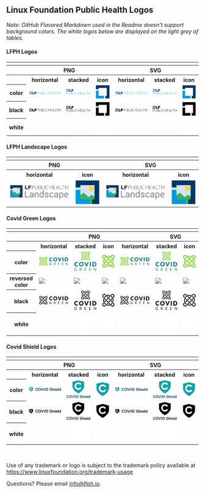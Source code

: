 ## Linux Foundation Public Health Logos

*Note: GitHub Flavored Markdown used in the Readme doesn't support background colors. The white logos below are displayed on the light grey of tables.*

#### LFPH Logos

<table>
    <tr>
    	<th colspan="7"></th>
    </tr>
    <tr>
        <th></th>
        <th colspan="3">PNG</th>
        <th colspan="3">SVG</th>
    </tr>
    <tr>
        <th></th>
        <th>horizontal</th>
        <th>stacked</th>
        <th>icon</th>
        <th>horizontal</th>
        <th>stacked</th>
        <th>icon</th>
    </tr>
    <tr>
        <th>color</th>
        <td><img src="lfph/horizontal/color/lfph-horizontal-color.png" width="170"></td>
        <td><img src="lfph/stacked/color/lfph-stacked-color.png" width="110"></td>
        <td><img src="lfph/icon/color/lfph-icon-color.png" width="75"></td>
        <td><img src="lfph/horizontal/color/lfph-horizontal-color.svg" width="170"></td>
        <td><img src="lfph/stacked/color/lfph-stacked-color.svg" width="110"></td>
        <td><img src="lfph/icon/color/lfph-icon-color.svg" width="75"></td>
    </tr>
    <tr>
        <th>black</th>
        <td><img src="lfph/horizontal/black/lfph-horizontal-black.png" width="170"></td>
        <td><img src="lfph/stacked/black/lfph-stacked-black.png" width="110"></td>
        <td><img src="lfph/icon/black/lfph-icon-black.png" width="75"></td>
        <td><img src="lfph/horizontal/black/lfph-horizontal-black.svg" width="170"></td>
        <td><img src="lfph/stacked/black/lfph-stacked-black.svg" width="110"></td>
        <td><img src="lfph/icon/black/lfph-icon-black.svg" width="75"></td>
    </tr>
    <tr>
        <th>white</th>
        <td><img src="lfph/horizontal/white/lfph-horizontal-white.png" width="170"></td>
        <td><img src="lfph/stacked/white/lfph-stacked-white.png" width="110"></td>
        <td><img src="lfph/icon/white/lfph-icon-white.png" width="75"></td>
        <td><img src="lfph/horizontal/white/lfph-horizontal-white.svg" width="170"></td>
        <td><img src="lfph/stacked/white/lfph-stacked-white.svg" width="110"></td>
        <td><img src="lfph/icon/white/lfph-icon-white.svg" width="75"></td>
    </tr>

</table>

#### LFPH Landscape Logos

<table>
    <tr>
    	<th colspan="4"></th>
    </tr>
    <tr>
        <th colspan="2">PNG</th>
        <th colspan="2">SVG</th>
    </tr>
    <tr>
        <th colspan="1">horizontal</th>
        <th colspan="1">icon</th>
        <th colspan="1">horizontal</th>
        <th colspan="1">icon</th>
    </tr>
    <tr>
        <td><img src="lfph-landscape/lfph-landscape-horizontal.png" width="250"></td>
        <td><img src="lfph-landscape/lfph-landscape-icon.png" width="100"></td>    
        <td><img src="lfph-landscape/lfph-landscape-horizontal.svg" width="250"></td>
        <td><img src="lfph-landscape/lfph-landscape-icon.svg" width="100"></td>    
    </tr>
</table>


#### Covid Green Logos

<table>
    <tr>
    	<th colspan=9"></th>
    </tr>
    <tr>
        <th></th>
        <th colspan="4">PNG</th>
        <th colspan="4">SVG</th>
    </tr>
    <tr>
        <th></th>
        <th>horizontal</th>
        <th>stacked</th>
        <th>icon</th>
        <th>horizontal</th>
        <th>stacked</th>
        <th>icon</th>
    </tr>
    <tr>
        <th>color</th>
        <td><img src="covidgreen/horizontal/color/covidgreen-horizontal-color.png" width="170"></td>
        <td><img src="covidgreen/stacked/color/covidgreen-stacked-color.png" width="110"></td>
        <td><img src="covidgreen/icon/color/covidgreen-icon-color.png" width="75"></td>
        <td><img src="covidgreen/horizontal/color/covidgreen-horizontal-color.svg" width="170"></td>
        <td><img src="covidgreen/stacked/color/covidgreen-stacked-color.svg" width="110"></td>
        <td><img src="covidgreen/icon/color/covidgreen-icon-color.svg" width="75"></td>
    </tr>
    <tr>
        <th>reversed color</th>
        <td><img src="covidgreen/horizontal/color/covidgreen-horizontal-color-reversed.png" width="170"></td>
        <td><img src="covidgreen/stacked/color/covidgreen-stacked-color-reversed.png" width="110"></td>
        <td><img src="covidgreen/icon/color/covidgreen-icon-color-reversed.png" width="75"></td>
        <td><img src="covidgreen/horizontal/color/covidgreen-horizontal-color-reversed.svg" width="170"></td>
        <td><img src="covidgreen/stacked/color/covidgreen-stacked-color-reversed.svg" width="110"></td>
        <td><img src="covidgreen/icon/color/covidgreen-icon-color-reversed.svg" width="75"></td>
    </tr>
    <tr>
        <th>black</th>
        <td><img src="covidgreen/horizontal/black/covidgreen-horizontal-black.png" width="170"></td>
        <td><img src="covidgreen/stacked/black/covidgreen-stacked-black.png" width="110"></td>
        <td><img src="covidgreen/icon/black/covidgreen-icon-black.png" width="75"></td>
        <td><img src="covidgreen/horizontal/black/covidgreen-horizontal-black.svg" width="170"></td>
        <td><img src="covidgreen/stacked/black/covidgreen-stacked-black.svg" width="110"></td>
        <td><img src="covidgreen/icon/black/covidgreen-icon-black.svg" width="75"></td>
    </tr>
    <tr>
        <th>white</th>
        <td><img src="covidgreen/horizontal/white/covidgreen-horizontal-white.png" width="170"></td>
        <td><img src="covidgreen/stacked/white/covidgreen-stacked-white.png" width="110"></td>
        <td><img src="covidgreen/icon/white/covidgreen-icon-white.png" width="75"></td>
        <td><img src="covidgreen/horizontal/white/covidgreen-horizontal-white.svg" width="170"></td>
        <td><img src="covidgreen/stacked/white/covidgreen-stacked-white.svg" width="110"></td>
        <td><img src="covidgreen/icon/white/covidgreen-icon-white.svg" width="75"></td>
    </tr>

</table>


#### Covid Shield Logos

<table>
    <tr>
    	<th colspan="7"></th>
    </tr>
    <tr>
        <th></th>
        <th colspan="3">PNG</th>
        <th colspan="3">SVG</th>
    </tr>
    <tr>
        <th></th>
        <th>horizontal</th>
        <th>stacked</th>
        <th>icon</th>
        <th>horizontal</th>
        <th>stacked</th>
        <th>icon</th>
    </tr>
    <tr>
        <th>color</th>
        <td><img src="covidshield/horizontal/color/covidshield-horizontal-color.png" width="170"></td>
        <td><img src="covidshield/stacked/color/covidshield-stacked-color.png" width="110"></td>
        <td><img src="covidshield/icon/color/covidshield-icon-color.png" width="75"></td>
        <td><img src="covidshield/horizontal/color/covidshield-horizontal-color.svg" width="170"></td>
        <td><img src="covidshield/stacked/color/covidshield-stacked-color.svg" width="110"></td>
        <td><img src="covidshield/icon/color/covidshield-icon-color.svg" width="75"></td>
    </tr>
    <tr>
        <th>black</th>
        <td><img src="covidshield/horizontal/black/covidshield-horizontal-black.png" width="170"></td>
        <td><img src="covidshield/stacked/black/covidshield-stacked-black.png" width="110"></td>
        <td><img src="covidshield/icon/black/covidshield-icon-black.png" width="75"></td>
        <td><img src="covidshield/horizontal/black/covidshield-horizontal-black.svg" width="170"></td>
        <td><img src="covidshield/stacked/black/covidshield-stacked-black.svg" width="110"></td>
        <td><img src="covidshield/icon/black/covidshield-icon-black.svg" width="75"></td>
    </tr>
    <tr>
        <th>white</th>
        <td><img src="covidshield/horizontal/white/covidshield-horizontal-white.png" width="170"></td>
        <td><img src="covidshield/stacked/white/covidshield-stacked-white.png" width="110"></td>
        <td><img src="covidshield/icon/white/covidshield-icon-white.png" width="75"></td>
        <td><img src="covidshield/horizontal/white/covidshield-horizontal-white.svg" width="170"></td>
        <td><img src="covidshield/stacked/white/covidshield-stacked-white.svg" width="110"></td>
        <td><img src="covidshield/icon/white/covidshield-icon-white.svg" width="75"></td>
    </tr>

</table>
<br>

Use of any trademark or logo is subject to the trademark policy available at https://www.linuxfoundation.org/trademark-usage

Questions? Please email [info@lfph.io](mailto:info@lfph.io).

